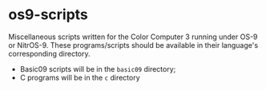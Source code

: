 # os9-scripts
Miscellaneous scripts written for the Color Computer 3 running under OS-9 or NitrOS-9.  These programs/scripts should be available in their language's corresponding directory.

* Basic09 scripts will be in the `basic09` directory;
* C programs will be in the `c` directory
